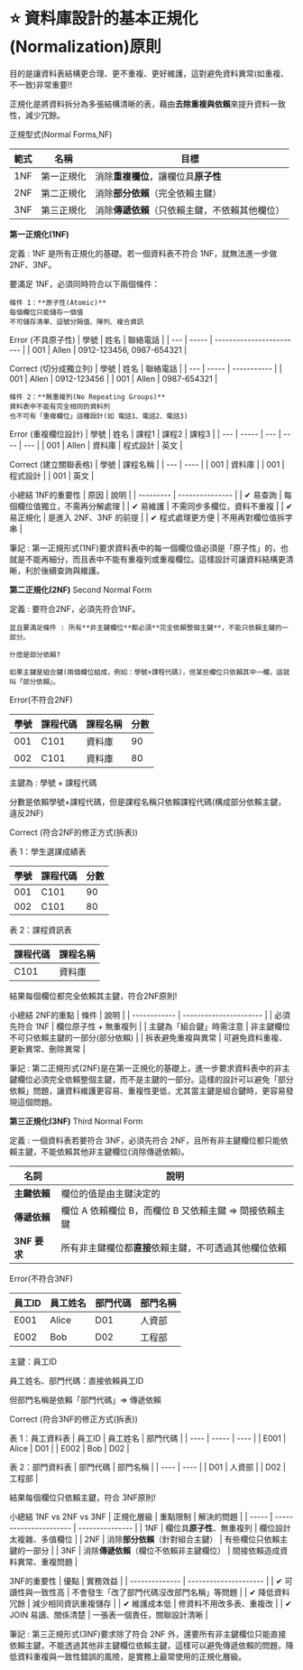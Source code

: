 # ⭐ 資料庫設計的基本正規化(Normalization)原則

目的是讓資料表結構更合理、更不重複、更好維護，這對避免資料異常(如重複、不一致)非常重要!!

正規化是將資料拆分為多張結構清晰的表，藉由**去除重複與依賴**來提升資料一致性，減少冗餘。

正規型式(Normal Forms,NF)

| 範式  | 名稱    | 目標                        |
| --- | ----- | ------------------------- |
| 1NF | 第一正規化 | 消除**重複欄位**，讓欄位具**原子性**    |
| 2NF | 第二正規化 | 消除**部分依賴**（完全依賴主鍵）        |
| 3NF | 第三正規化 | 消除**傳遞依賴**（只依賴主鍵，不依賴其他欄位） |

**第一正規化(1NF)**

定義 : 1NF 是所有正規化的基礎。若一個資料表不符合 1NF，就無法進一步做 2NF、3NF。

要滿足 1NF，必須同時符合以下兩個條件：
```
條件 1：**原子性(Atomic)**
每個欄位只能儲存一個值
不可儲存清單、逗號分隔值、陣列、複合資訊
```
Error (不具原子性)
| 學號  | 姓名    | 聯絡電話                     |
| --- | ----- | ------------------------ |
| 001 | Allen | 0912-123456, 0987-654321 |

Correct (切分成獨立列)
| 學號  | 姓名    | 聯絡電話        |
| --- | ----- | ----------- |
| 001 | Allen | 0912-123456 |
| 001 | Allen | 0987-654321 |

```
條件 2：**無重複列(No Repeating Groups)**
資料表中不能有完全相同的資料列
也不可有「重複欄位」這種設計(如 電話1、電話2、電話3)
```
Error (重複欄位設計)
| 學號  | 姓名    | 課程1 | 課程2  | 課程3 |
| --- | ----- | --- | ---- | --- |
| 001 | Allen | 資料庫 | 程式設計 | 英文  |

Correct (建立關聯表格)
| 學號  | 課程名稱 |
| --- | ---- |
| 001 | 資料庫  |
| 001 | 程式設計 |
| 001 | 英文   |

小總結 1NF的重要性
| 原因        | 說明              |
| --------- | --------------- |
| ✔ 易查詢     | 每個欄位值獨立，不需再分解處理 |
| ✔ 易維護     | 不需同步多欄位，資料不重複   |
| ✔ 易正規化    | 是進入 2NF、3NF 的前提 |
| ✔ 程式處理更方便 | 不用再對欄位值拆字串      |

筆記 : 第一正規形式(1NF)要求資料表中的每一個欄位值必須是「原子性」的，也就是不能再細分，而且表中不能有重複列或重複欄位。這樣設計可讓資料結構更清晰，利於後續查詢與維護。

**第二正規化(2NF)** Second Normal Form

定義 : 要符合2NF，必須先符合1NF。
```
並且要滿足條件 : 所有**非主鍵欄位**都必須**完全依賴整個主鍵**，不能只依賴主鍵的一部分。

什麼是部分依賴?

如果主鍵是組合鍵(兩個欄位組成，例如：學號+課程代碼)，但某些欄位只依賴其中一欄，這就叫「部分依賴」。
```
Error(不符合2NF)

| 學號  | 課程代碼 | 課程名稱 | 分數 |
| --- | ---- | ---- | -- |
| 001 | C101 | 資料庫  | 90 |
| 002 | C101 | 資料庫  | 80 |

主鍵為 : 學號 + 課程代碼

分數是依賴學號+課程代碼，但是課程名稱只依賴課程代碼(構成部分依賴主鍵，違反2NF)

Correct (符合2NF的修正方式(拆表))

表 1：學生選課成績表

| 學號  | 課程代碼 | 分數 |
| --- | ---- | -- |
| 001 | C101 | 90 |
| 002 | C101 | 80 |

表 2：課程資訊表

| 課程代碼 | 課程名稱 |
| ---- | ---- |
| C101 | 資料庫  |

結果每個欄位都完全依賴其主鍵，符合2NF原則!

小總結 2NF的重點
| 條件           | 說明                     |
| ------------ | ---------------------- |
| 必須先符合 1NF    | 欄位原子性 + 無重複列           |
| 主鍵為「組合鍵」時需注意 | 非主鍵欄位不可只依賴主鍵的一部分(部分依賴) |
| 拆表避免重複與異常    | 可避免資料重複、更新異常、刪除異常      |

筆記 : 第二正規形式(2NF)是在第一正規化的基礎上，進一步要求資料表中的非主鍵欄位必須完全依賴整個主鍵，而不是主鍵的一部分。這樣的設計可以避免「部分依賴」問題，讓資料維護更容易、重複性更低，尤其當主鍵是組合鍵時，更容易發現這個問題。

**第三正規化(3NF)** Third Normal Form

定義 : 一個資料表若要符合 3NF，必須先符合 2NF，且所有非主鍵欄位都只能依賴主鍵，不能依賴其他非主鍵欄位(消除傳遞依賴)。

| 名詞         | 說明                               |
| ---------- | -------------------------------- |
| **主鍵依賴**   | 欄位的值是由主鍵決定的                      |
| **傳遞依賴**   | 欄位 A 依賴欄位 B，而欄位 B 又依賴主鍵 ⇒ 間接依賴主鍵 |
| **3NF 要求** | 所有非主鍵欄位都**直接**依賴主鍵，不可透過其他欄位依賴    |

Error(不符合3NF)

| 員工ID | 員工姓名  | 部門代碼 | 部門名稱 |
| ---- | ----- | ---- | ---- |
| E001 | Alice | D01  | 人資部  |
| E002 | Bob   | D02  | 工程部  |

主鍵：員工ID

員工姓名、部門代碼：直接依賴員工ID

但部門名稱是依賴「部門代碼」⇒ 傳遞依賴

Correct (符合3NF的修正方式(拆表))

表 1：員工資料表
| 員工ID | 員工姓名  | 部門代碼 |
| ---- | ----- | ---- |
| E001 | Alice | D01  |
| E002 | Bob   | D02  |

表 2：部門資料表
| 部門代碼 | 部門名稱 |
| ---- | ---- |
| D01  | 人資部  |
| D02  | 工程部  |

結果每個欄位只依賴主鍵，符合 3NF原則!

小總結 1NF vs 2NF vs 3NF
| 正規化層級 | 重點限制                   | 解決的問題           |
| ----- | ---------------------- | --------------- |
| 1NF   | 欄位具**原子性**、無重複列        | 欄位設計太複雜、多值欄位    |
| 2NF   | 消除**部分依賴**（針對組合主鍵）     | 有些欄位只依賴主鍵的一部分   |
| 3NF   | 消除**傳遞依賴**（欄位不依賴非主鍵欄位） | 間接依賴造成資料異常、重複問題 |

3NF的重要性
| 優點             | 實務效益                  |
| -------------- | --------------------- |
| ✔ 可讀性與一致性高     | 不會發生「改了部門代碼沒改部門名稱」等問題 |
| ✔ 降低資料冗餘       | 減少相同資訊重複儲存            |
| ✔ 維護成本低        | 修資料不用改多表、重複改          |
| ✔ JOIN 易讀、關係清楚 | 一張表一個責任，關聯設計清晰        |

筆記 : 第三正規形式(3NF)要求除了符合 2NF 外，還要所有非主鍵欄位只能直接依賴主鍵，不能透過其他非主鍵欄位依賴主鍵，這樣可以避免傳遞依賴的問題，降低資料重複與一致性錯誤的風險，是實務上最常使用的正規化層級。

